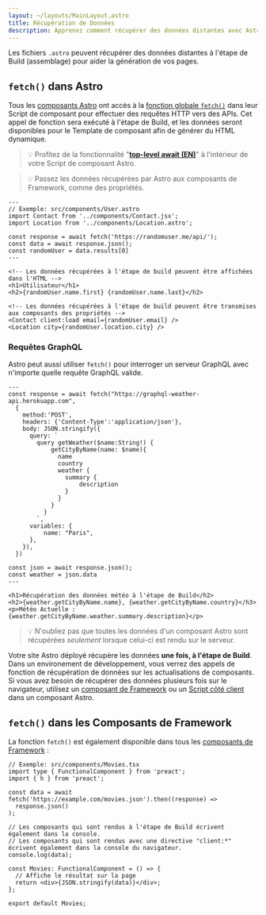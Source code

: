 ```yaml
---
layout: ~/layouts/MainLayout.astro
title: Récupération de Données
description: Apprenez comment récupérer des données distantes avec Astro en utilisant l'API fetch.
---
```


Les fichiers `.astro` peuvent récupérer des données distantes à l'étape de Build (assemblage) pour aider la génération de vos pages.

## `fetch()` dans Astro

Tous les [composants Astro](/fr/core-concepts/astro-components/) ont accès à la [fonction globale `fetch()`](https://developer.mozilla.org/fr/docs/Web/API/fetch) dans leur Script de composant pour effectuer des requêtes HTTP vers des APIs. Cet appel de fonction sera exécuté à l'étape de Build, et les données seront disponibles pour le Template de composant afin de générer du HTML dynamique.

> 💡 Profitez de la fonctionnalité "[**top-level await (EN)**](https://developer.mozilla.org/en-US/docs/Web/JavaScript/Reference/Operators/await#top_level_await)" à l'intérieur de votre Script de composant Astro.

> 💡 Passez les données récupérées par Astro aux composants de Framework, comme des propriétés.

```astro
---
// Exemple: src/components/User.astro
import Contact from '../components/Contact.jsx';
import Location from '../components/Location.astro';

const response = await fetch('https://randomuser.me/api/');
const data = await response.json();
const randomUser = data.results[0]
---

<!-- Les données récupérées à l'étape de build peuvent être affichées dans l'HTML -->
<h1>Utilisateur</h1>
<h2>{randomUser.name.first} {randomUser.name.last}</h2>

<!-- Les données récupérées à l'étape de build peuvent être transmises aux composants des propriétés -->
<Contact client:load email={randomUser.email} />
<Location city={randomUser.location.city} />
```

### Requêtes GraphQL

Astro peut aussi utiliser `fetch()` pour interroger un serveur GraphQL avec n'importe quelle requête GraphQL valide.

```astro
---
const response = await fetch("https://graphql-weather-api.herokuapp.com",
  {
    method:'POST',
    headers: {'Content-Type':'application/json'},
    body: JSON.stringify({
      query: `
        query getWeather($name:String!) {
            getCityByName(name: $name){
              name
              country
              weather {
                summary {
                    description
                }
              }
            }
          }
        `,
      variables: {
          name: "Paris",
      },
    }),
  })

const json = await response.json();
const weather = json.data
---

<h1>Récupération des données météo à l'étape de Build</h2>
<h2>{weather.getCityByName.name}, {weather.getCityByName.country}</h3>
<p>Météo Actuelle : {weather.getCityByName.weather.summary.description}</p>
```

> 💡 N'oubliez pas que toutes les données d'un composant Astro sont récupérées _seulement_ lorsque celui-ci est rendu sur le serveur.

Votre site Astro déployé récupère les données **une fois, à l'étape de Build**. Dans un environement de développement, vous verrez des appels de fonction de récupération de données sur les actualisations de composants. Si vous avez besoin de récupérer des données plusieurs fois sur le navigateur, utilisez un [composant de Framework](/fr/core-concepts/framework-components/) ou un [Script côté client](/fr/core-concepts/astro-components/#scripts-côté-client) dans un composant Astro.

## `fetch()` dans les Composants de Framework

La fonction `fetch()` est également disponible dans tous les [composants de Framework](/fr/core-concepts/framework-components/) :

```tsx
// Exemple: src/components/Movies.tsx
import type { FunctionalComponent } from 'preact';
import { h } from 'preact';

const data = await fetch('https://example.com/movies.json').then((response) =>
  response.json()
);

// Les composants qui sont rendus à l'étape de Build écrivent également dans la console.
// Les composants qui sont rendus avec une directive "client:*" écrivent également dans la console du navigateur.
console.log(data);

const Movies: FunctionalComponent = () => {
  // Affiche le résultat sur la page
  return <div>{JSON.stringify(data)}</div>;
};

export default Movies;
```
